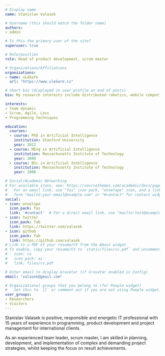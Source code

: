 ```yaml
---
# Display name
name: Stanislav Valasek

# Username (this should match the folder name)
authors:
- admin

# Is this the primary user of the site?
superuser: true

# Role/position
role: Head of product development, scrum master

# Organizations/Affiliations
organizations:
- name: uLékaře
  url: "https://www.ulekare.cz"

# Short bio (displayed in user profile at end of posts)
bio: My research interests include distributed robotics, mobile computing and programmable matter.

interests:
- Team dynamic
- Scrum, Agile, Less
- Programming techniques

education:
  courses:
  - course: PhD in Artificial Intelligence
    institution: Stanford University
    year: 2012
  - course: MEng in Artificial Intelligence
    institution: Massachusetts Institute of Technology
    year: 2009
  - course: BSc in Artificial Intelligence
    institution: Massachusetts Institute of Technology
    year: 2008

# Social/Academic Networking
# For available icons, see: https://sourcethemes.com/academic/docs/page-builder/#icons
#   For an email link, use "fas" icon pack, "envelope" icon, and a link in the
#   form "mailto:your-email@example.com" or "#contact" for contact widget.
social:
- icon: envelope
  icon_pack: fas
  link: '#contact'  # For a direct email link, use "mailto:test@example.org".
- icon: twitter
  icon_pack: fab
  link: https://twitter.com/valasek
- icon: github
  icon_pack: fab
  link: https://github.com/valasek
# Link to a PDF of your resume/CV from the About widget.
# To enable, copy your resume/CV to `static/files/cv.pdf` and uncomment the lines below.
# - icon: cv
#   icon_pack: ai
#   link: files/cv.pdf

# Enter email to display Gravatar (if Gravatar enabled in Config)
email: "valasek@gmail.com"

# Organizational groups that you belong to (for People widget)
#   Set this to `[]` or comment out if you are not using People widget.
user_groups:
- Researchers
- Visitors
---
```


Stanislav Valasek is positive, responsible and energetic IT professional with 15 years of experience in programming, product development and project management for international clients.

As an experienced team leader, scrum master, I am skilled in planning, development, and implementation of complex and demanding project strategies, whilst keeping the focus on result achievements.
